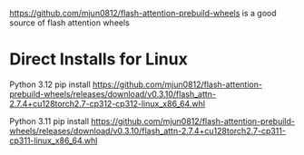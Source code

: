 https://github.com/mjun0812/flash-attention-prebuild-wheels is a good source of flash attention wheels

# Direct Installs for Linux
Python 3.12
pip install https://github.com/mjun0812/flash-attention-prebuild-wheels/releases/download/v0.3.10/flash_attn-2.7.4+cu128torch2.7-cp312-cp312-linux_x86_64.whl

Python 3.11
pip install https://github.com/mjun0812/flash-attention-prebuild-wheels/releases/download/v0.3.10/flash_attn-2.7.4+cu128torch2.7-cp311-cp311-linux_x86_64.whl


